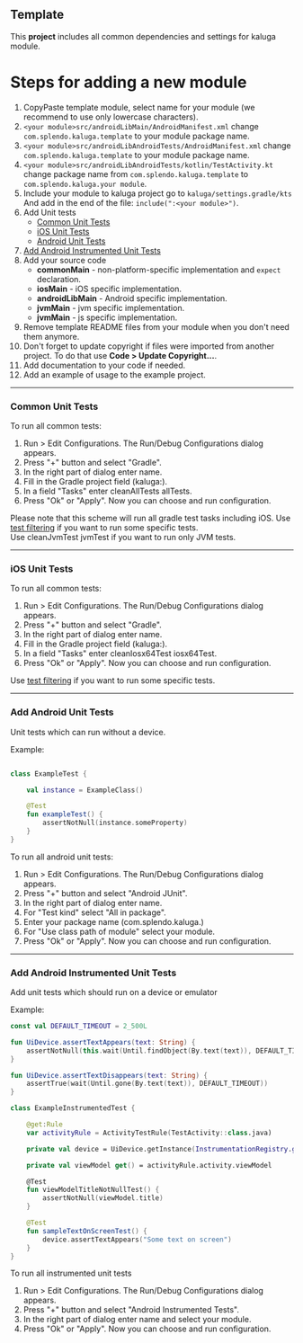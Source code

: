 ## Template 
This **project** includes all common dependencies and settings for kaluga module.

# Steps for adding a new module
1. CopyPaste template module, select name for your module (we recommend to use only lowercase characters).
2. `<your module>src/androidLibMain/AndroidManifest.xml` change `com.splendo.kaluga.template` to your module package name.	
3. `<your module>src/androidLibAndroidTests/AndroidManifest.xml` change `com.splendo.kaluga.template` to your module package name.
4. `<your module>src/androidLibAndroidTests/kotlin/TestActivity.kt` change package name from `com.splendo.kaluga.template` to `com.splendo.kaluga.your module`.
5. Include your module to kaluga project
	go to `kaluga/settings.gradle/kts`
	And add in the end of the file:
	`include(":<your module>")`.
6. Add Unit tests
    * [Common Unit Tests](#commonTests)
    * [iOS Unit Tests](#iosTests)
    * [Android Unit Tests](#androidLibTests)
7. [Add Android Instrumented Unit Tests](#instrumentedUnitTests)
8. Add your source code
    * <a name="commonMain-sources"></a>**commonMain** - non-platform-specific implementation and `expect` declaration.
    * <a name="iosMain-sources"></a>**iosMain** - iOS specific implementation.
    * <a name="androidLibMain-sources"></a>**androidLibMain** - Android specific implementation.
    * <a name="jvmMain-sources"></a>**jvmMain** - jvm specific implementation.
    * <a name="jsMain-sources"></a>**jvmMain** - js specific implementation.
8. Remove template README files from your module when you don't need them anymore.
9. Don't forget to update copyright if files were imported from another project. To do that use **Code > Update Copyright...**.
10. Add documentation to your code if needed.
11. Add an example of usage to the example project.

---
### <a name="commonTests"></a> Common Unit Tests 

To run all common tests:
1. Run > Edit Configurations. The Run/Debug Configurations dialog appears.
2. Press "+" button and select "Gradle".
3. In the right part of dialog enter name.
4. Fill in the Gradle project field (kaluga:<your module>).
5. In a field "Tasks" enter cleanAllTests allTests.
6. Press "Ok" or "Apply". Now you can choose and run configuration.

Please note that this scheme will run all gradle test tasks including iOS. Use [test filtering](https://docs.gradle.org/current/userguide/java_testing.html#test_filtering) if you want to run some specific tests.   
Use cleanJvmTest jvmTest if you want to run only JVM tests.

----
### <a name="iosTests"></a> iOS Unit Tests

To run all common tests:
1. Run > Edit Configurations. The Run/Debug Configurations dialog appears.
2. Press "+" button and select "Gradle".
3. In the right part of dialog enter name.
4. Fill in the Gradle project field (kaluga:<your module>).
5. In a field "Tasks" enter cleanIosx64Test iosx64Test.
6. Press "Ok" or "Apply". Now you can choose and run configuration.

Use [test filtering](https://docs.gradle.org/current/userguide/java_testing.html#test_filtering) if you want to run some specific tests.   
 

----
### <a name="androidLibTests"></a> Add Android Unit Tests 

Unit tests which can run without a device.

Example:
```kotlin

class ExampleTest {

    val instance = ExampleClass()

    @Test
    fun exampleTest() {
        assertNotNull(instance.someProperty)
    }
}

```

To run all android unit tests:
1. Run > Edit Configurations. The Run/Debug Configurations dialog appears.
2. Press "+" button and select "Android JUnit".
3. In the right part of dialog enter name.
4. For "Test kind" select "All in package".
5. Enter your package name (com.splendo.kaluga.<your package name>)
6. For "Use class path of module" select your module.
7. Press "Ok" or "Apply". Now you can choose and run configuration.

----
### <a name="instrumentedUnitTests"></a> Add Android Instrumented Unit Tests 
Add unit tests which should run on a device or emulator

Example:
```kotlin
const val DEFAULT_TIMEOUT = 2_500L

fun UiDevice.assertTextAppears(text: String) {
    assertNotNull(this.wait(Until.findObject(By.text(text)), DEFAULT_TIMEOUT))
}

fun UiDevice.assertTextDisappears(text: String) {
    assertTrue(wait(Until.gone(By.text(text)), DEFAULT_TIMEOUT))
}

class ExampleInstrumentedTest {

    @get:Rule
    var activityRule = ActivityTestRule(TestActivity::class.java)

    private val device = UiDevice.getInstance(InstrumentationRegistry.getInstrumentation())

    private val viewModel get() = activityRule.activity.viewModel

    @Test
    fun viewModelTitleNotNullTest() {
        assertNotNull(viewModel.title)
    }

    @Test
    fun sampleTextOnScreenTest() {
        device.assertTextAppears("Some text on screen")
    }
}

```

To run all instrumented unit tests
1. Run > Edit Configurations. The Run/Debug Configurations dialog appears.
2. Press "+" button and select "Android Instrumented Tests".
3. In the right part of dialog enter name and select your module.
4. Press "Ok" or "Apply". Now you can choose and run configuration.
